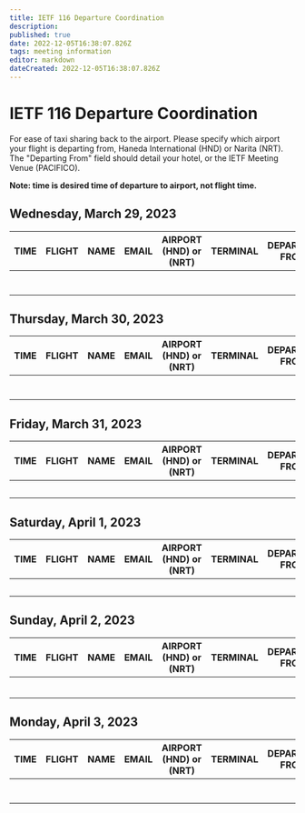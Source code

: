 ```yaml
---
title: IETF 116 Departure Coordination
description: 
published: true
date: 2022-12-05T16:38:07.826Z
tags: meeting information
editor: markdown
dateCreated: 2022-12-05T16:38:07.826Z
---
```


# IETF 116 Departure Coordination

For ease of taxi sharing back to the airport. Please specify which airport your flight is departing from, Haneda International (HND) or Narita (NRT). The "Departing From" field should detail your hotel, or the IETF Meeting Venue (PACIFICO).

**Note: time is desired time of departure to airport, not flight time.** 

## Wednesday, March 29, 2023

| TIME  |  FLIGHT | NAME  | EMAIL  | AIRPORT (HND) or (NRT)  | TERMINAL  |  DEPARTING FROM |
|---|---|---|---|---|---|---|
|   |   |   |   |   |   |   |
|   |   |   |   |   |   |   |
|   |   |   |   |   |   |   |
|   |   |   |   |   |   |   |
|   |   |   |   |   |   |   |
|   |   |   |   |   |   |   |
|   |   |   |   |   |   |   |


## Thursday, March 30, 2023

| TIME  |  FLIGHT | NAME  | EMAIL  | AIRPORT (HND) or (NRT)   | TERMINAL  |  DEPARTING FROM |
|---|---|---|---|---|---|---|
|   |   |   |   |   |   |   |
|   |   |   |   |   |   |   |
|   |   |   |   |   |   |   |
|   |   |   |   |   |   |   |
|   |   |   |   |   |   |   |
|   |   |   |   |   |   |   |
|   |   |   |   |   |   |   |


## Friday, March 31, 2023

| TIME  |  FLIGHT | NAME  | EMAIL  | AIRPORT (HND) or (NRT)  | TERMINAL  |  DEPARTING FROM |
|---|---|---|---|---|---|---|
|   |   |   |   |   |   |   |
|   |   |   |   |   |   |   |
|   |   |   |   |   |   |   |
|   |   |   |   |   |   |   |
|   |   |   |   |   |   |   |

## Saturday, April 1, 2023

| TIME  |  FLIGHT | NAME  | EMAIL  | AIRPORT (HND) or (NRT)  | TERMINAL  |  DEPARTING FROM |
|---|---|---|---|---|---|---|
|   |   |   |   |   |   |   |
|   |   |   |   |   |   |   |
|   |   |   |   |   |   |   |
|   |   |   |   |   |   |   |
|   |   |   |   |   |   |   |

## Sunday, April 2, 2023

| TIME  |  FLIGHT | NAME  | EMAIL  | AIRPORT (HND) or (NRT)  | TERMINAL  |  DEPARTING FROM |
|---|---|---|---|---|---|---|
|   |   |   |   |   |   |   |
|   |   |   |   |   |   |   |
|   |   |   |   |   |   |   |
|   |   |   |   |   |   |   |
|   |   |   |   |   |   |   |
|   |   |   |   |   |   |   |


## Monday, April 3, 2023

| TIME  |  FLIGHT | NAME  | EMAIL  | AIRPORT  (HND) or (NRT)   | TERMINAL  |  DEPARTING FROM |
|---|---|---|---|---|---|---|
|   |   |   |   |   |   |   |
|   |   |   |   |   |   |   |
|   |   |   |   |   |   |   |
|   |   |   |   |   |   |   |
|   |   |   |   |   |   |   |
|   |   |   |   |   |   |   |
|   |   |   |   |   |   |   |
